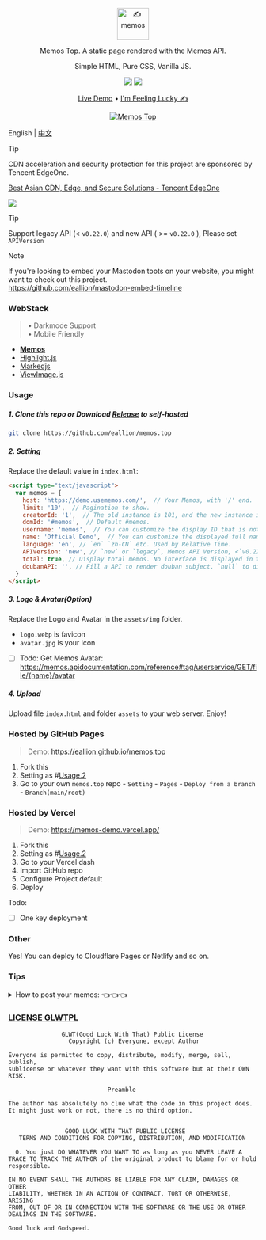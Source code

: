 <p align="center"><a href="https://usememos.com"><img height="64px" src="https://raw.githubusercontent.com/eallion/memos.top/main/assets/img/logo-full.webp" alt="✍️ memos" /></a></p>

<p align="center">Memos Top. A static page rendered with the Memos API.</p>
<p align="center">Simple HTML, Pure CSS, Vanilla JS.</p>

<p align="center">
  <img src="https://img.shields.io/badge/Memos-Top-orange" />
  <img src="https://img.shields.io/badge/Author-eallion-brightgreen" />
</p>

<p align="center">
  <a href="https://memos.top/">Live Demo</a> •
  <a href="https://eallion.com/memos" target="_blank" rel="noopener noreferrer" class="pure-menu-link">I'm Feeling Lucky ✍</a>
</p>

<p align="center">
  <a href="https://memos.top/" target="_blank"><img alt="Memos Top" src="https://raw.githubusercontent.com/eallion/memos.top/main/screenshot.png"></a>
</p>

English | [中文](./README.md)

> [!TIP]
> CDN acceleration and security protection for this project are sponsored by Tencent EdgeOne.

[Best Asian CDN, Edge, and Secure Solutions - Tencent EdgeOne](https://edgeone.ai/zh?from=github)

[![](https://edgeone.ai/media/34fe3a45-492d-4ea4-ae5d-ea1087ca7b4b.png)](https://edgeone.ai/zh?from=github)

> [!TIP]
> Support legacy API (< `v0.22.0`) and new API ( >= `v0.22.0` ), Please set `APIVersion`

> [!NOTE]  
> If you're looking to embed your Mastodon toots on your website, you might want to check out this project.  
> <https://github.com/eallion/mastodon-embed-timeline>

### WebStack

> • Darkmode Support  
> • Mobile Friendly

- [**Memos**](https://github.com/usememos/memos)
- [Highlight.js](https://github.com/highlightjs/highlight.js)
- [Markedjs](https://github.com/markedjs/marked)
- [ViewImage.js](https://github.com/Tokinx/ViewImage)

### Usage

##### 1. Clone this repo or Download [Release](https://github.com/eallion/memos.top/archive/refs/heads/main.zip) to self-hosted

```bash
git clone https://github.com/eallion/memos.top
```

##### 2. Setting

Replace the default value in `index.html`:

```html
<script type="text/javascript">
  var memos = {
    host: 'https://demo.usememos.com/',  // Your Memos, with '/' end.
    limit: '10',  // Pagination to show.
    creatorId: '1',  // The old instance is 101, and the new instance is 1.
    domId: '#memos',  // Default #memos.
    username: 'memos',  // You can customize the display ID that is not related to memos.
    name: 'Official Demo',  // You can customize the displayed full name, that is not related to memos.
    language: 'en', // `en` `zh-CN` etc. Used by Relative Time.
    APIVersion: 'new', // `new` or `legacy`, Memos API Version, <`v0.22.0`: `legacy`, >=`v0.22.0`: `new`.
    total: true, // Display total memos. No interface is displayed in the new version.
    doubanAPI: '', // Fill a API to render douban subject. `null` to disable. API self-hosted: https://github.com/eallion/douban-api-rs
  }
</script>
```

##### 3. Logo & Avatar(*Option*)

Replace the Logo and Avatar in the `assets/img` folder.

- `logo.webp` is favicon
- `avatar.jpg` is your icon

- [ ] Todo: Get Memos Avatar: https://memos.apidocumentation.com/reference#tag/userservice/GET/file/{name}/avatar

##### 4. Upload

Upload file `index.html` and folder `assets` to your web server. Enjoy!

### Hosted by GitHub Pages

> Demo: <https://eallion.github.io/memos.top>

1. Fork this
2. Setting as #[Usage.2](#2-setting)
3. Go to your own `memos.top` repo - `Setting` - `Pages` - `Deploy from a branch` - `Branch(main/root)`

### Hosted by Vercel

> Demo: <https://memos-demo.vercel.app/>

1. Fork this
2. Setting as #[Usage.2](#2-setting)
3. Go to your Vercel dash
4. Import GitHub repo
5. Configure Project default
6. Deploy

Todo:

- [ ] One key deployment

### Other

Yes! You can deploy to Cloudflare Pages or Netlify and so on.

### Tips

<details>
<summary>
How to post your memos: 👈👈👈
</summary>  

1. Bilibili. Just URL. `BV/AV` support. `b23.tv` not support.

```
https://www.bilibili.com/video/BV1Sd4y1b7yg/
```

2. Youtube. Just URL.

```
https://www.youtube.com/watch?v=mNK6h1dfy2o
```

3. Youku. Just URL.

```
https://v.youku.com/v_show/id_XNTkyMjkxNTEyOA==.html
```

4. QQ Video. Just URL.

```
https://v.qq.com/x/cover/mzc00200z47sdeu/m0044zpag6c.html
```

5. Spotify. Share URL. `track/album` support.

```
https://open.spotify.com/track/6Uq8BnOxvXJsQiJ2XqfO5P
```

6. Netease music. Just URL.

```
https://music.163.com/#/song?id=4153490
```

7. QQ music. Support `sondmid` only, not `songid`.

```
https://y.qq.com/n/ryqq/songDetail/004W3BfK46dMXk
```

8. Douban. Just URL. Need your own API.

> If enable. You need to self hosted an API: https://github.com/eallion/douban-api-rs

```
https://book.douban.com/subject/2567698/
https://movie.douban.com/subject/1889243/
```

</details>

### [LICENSE GLWTPL](https://github.com/me-shaon/GLWTPL)

```
               GLWT(Good Luck With That) Public License
                 Copyright (c) Everyone, except Author

Everyone is permitted to copy, distribute, modify, merge, sell, publish,
sublicense or whatever they want with this software but at their OWN RISK.

                            Preamble

The author has absolutely no clue what the code in this project does.
It might just work or not, there is no third option.


                GOOD LUCK WITH THAT PUBLIC LICENSE
   TERMS AND CONDITIONS FOR COPYING, DISTRIBUTION, AND MODIFICATION

  0. You just DO WHATEVER YOU WANT TO as long as you NEVER LEAVE A
TRACE TO TRACK THE AUTHOR of the original product to blame for or hold
responsible.

IN NO EVENT SHALL THE AUTHORS BE LIABLE FOR ANY CLAIM, DAMAGES OR OTHER
LIABILITY, WHETHER IN AN ACTION OF CONTRACT, TORT OR OTHERWISE, ARISING
FROM, OUT OF OR IN CONNECTION WITH THE SOFTWARE OR THE USE OR OTHER
DEALINGS IN THE SOFTWARE.

Good luck and Godspeed.
```
